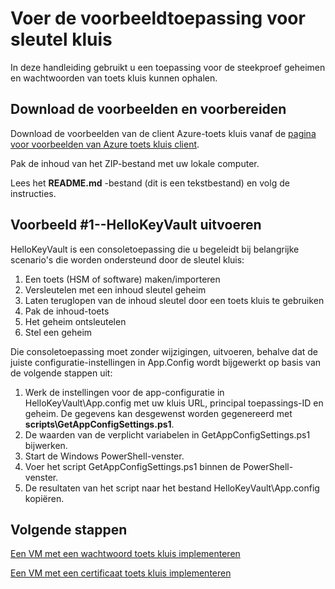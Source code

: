 <properties
    pageTitle="Toepassing laten revtrieve Azure stapel toets kluis geheimen | Microsoft Azure"
    description="Een voorbeeld-app gebruiken om te werken met Azure stapel toets kluis"
    services="azure-stack"
    documentationCenter=""
    authors="rlfmendes"
    manager="natmack"
    editor=""/>

<tags
    ms.service="azure-stack"
    ms.workload="na"
    ms.tgt_pltfrm="na"
    ms.devlang="na"
    ms.topic="get-started-article"
    ms.date="09/26/2016"
    ms.author="ricardom"/>

# <a name="run-the-sample-application-for-key-vault"></a>Voer de voorbeeldtoepassing voor sleutel kluis 

In deze handleiding gebruikt u een toepassing voor de steekproef geheimen en wachtwoorden van toets kluis kunnen ophalen.

## <a name="download-the-samples-and-prepare"></a>Download de voorbeelden en voorbereiden

Download de voorbeelden van de client Azure-toets kluis vanaf de [pagina voor voorbeelden van Azure toets kluis client](https://www.microsoft.com/en-us/download/details.aspx?id=45343).

Pak de inhoud van het ZIP-bestand met uw lokale computer.

Lees het **README.md** -bestand (dit is een tekstbestand) en volg de instructies.

## <a name="run-sample-1--hellokeyvault"></a>Voorbeeld #1--HelloKeyVault uitvoeren
HelloKeyVault is een consoletoepassing die u begeleidt bij belangrijke scenario's die worden ondersteund door de sleutel kluis:

  1. Een toets (HSM of software) maken/importeren
  2. Versleutelen met een inhoud sleutel geheim
  3. Laten teruglopen van de inhoud sleutel door een toets kluis te gebruiken
  4. Pak de inhoud-toets
  5. Het geheim ontsleutelen
  6. Stel een geheim

Die consoletoepassing moet zonder wijzigingen, uitvoeren, behalve dat de juiste configuratie-instellingen in App.Config wordt bijgewerkt op basis van de volgende stappen uit:

1. Werk de instellingen voor de app-configuratie in HelloKeyVault\App.config met uw kluis URL, principal toepassings-ID en geheim. De gegevens kan desgewenst worden gegenereerd met **scripts\GetAppConfigSettings.ps1**.
2. De waarden van de verplicht variabelen in GetAppConfigSettings.ps1 bijwerken.
3. Start de Windows PowerShell-venster.
4. Voer het script GetAppConfigSettings.ps1 binnen de PowerShell-venster.
5. De resultaten van het script naar het bestand HelloKeyVault\App.config kopiëren.


## <a name="next-steps"></a>Volgende stappen

[Een VM met een wachtwoord toets kluis implementeren](azure-stack-kv-deploy-vm-with-secret.md)

[Een VM met een certificaat toets kluis implementeren](azure-stack-kv-push-secret-into-vm.md)
